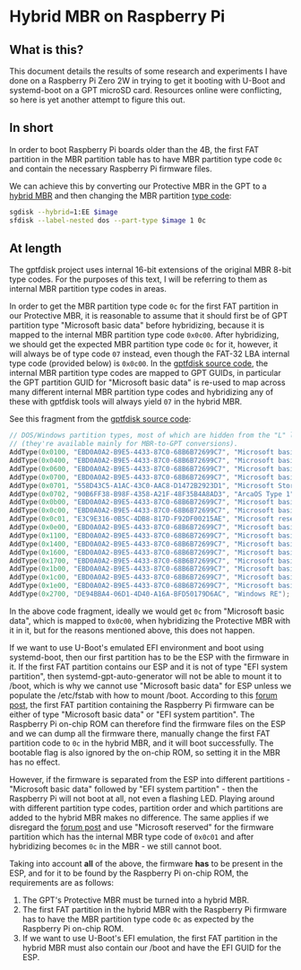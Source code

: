 # Hybrid MBR on Raspberry Pi

## What is this?

This document details the results of some research and experiments I have done
on a Raspberry Pi Zero 2W in trying to get it booting with U-Boot and
systemd-boot on a GPT microSD card. Resources online were conflicting, so here
is yet another attempt to figure this out.


## In short

In order to boot Raspberry Pi boards older than the 4B, the first FAT partition
in the MBR partition table has to have MBR partition type code `0c` and contain
the necessary Raspberry Pi firmware files.

We can achieve this by converting our Protective MBR in the GPT to a [hybrid
MBR] and then changing the MBR partition [type code]:
```sh
sgdisk --hybrid=1:EE $image
sfdisk --label-nested dos --part-type $image 1 0c
```

[hybrid MBR]: https://www.rodsbooks.com/gdisk/hybrid.html
[type code]: https://aeb.win.tue.nl/partitions/partition_types-1.html


## At length

The gptfdisk project uses internal 16-bit extensions of the original MBR 8-bit
type codes. For the purposes of this text, I will be referring to them as
internal MBR partition type codes in areas.

In order to get the MBR partition type code `0c` for the first FAT partition in
our Protective MBR, it is reasonable to assume that it should first be of GPT
partition type "Microsoft basic data" before hybridizing, because it is mapped
to the internal MBR partition type code `0x0c00`. After hybridizing, we should
get the expected MBR partition type code `0c` for it, however, it will always
be of type code `07` instead, even though the FAT-32 LBA internal type code
(provided below) is `0x0c00`. In the [gptfdisk source code], the internal MBR
partition type codes are mapped to GPT GUIDs, in particular the GPT partition
GUID for "Microsoft basic data" is re-used to map across many different
internal MBR partition type codes and hybridizing any of these with gptfdisk
tools will always yield `07` in the hybrid MBR.

See this fragment from the [gptfdisk source code]:
```cpp
// DOS/Windows partition types, most of which are hidden from the "L" listing
// (they're available mainly for MBR-to-GPT conversions).
AddType(0x0100, "EBD0A0A2-B9E5-4433-87C0-68B6B72699C7", "Microsoft basic data", 0); // FAT-12
AddType(0x0400, "EBD0A0A2-B9E5-4433-87C0-68B6B72699C7", "Microsoft basic data", 0); // FAT-16 < 32M
AddType(0x0600, "EBD0A0A2-B9E5-4433-87C0-68B6B72699C7", "Microsoft basic data", 0); // FAT-16
AddType(0x0700, "EBD0A0A2-B9E5-4433-87C0-68B6B72699C7", "Microsoft basic data", 1); // NTFS (or HPFS)
AddType(0x0701, "558D43C5-A1AC-43C0-AAC8-D1472B2923D1", "Microsoft Storage Replica", 1);
AddType(0x0702, "90B6FF38-B98F-4358-A21F-48F35B4A8AD3", "ArcaOS Type 1", 1);
AddType(0x0b00, "EBD0A0A2-B9E5-4433-87C0-68B6B72699C7", "Microsoft basic data", 0); // FAT-32
AddType(0x0c00, "EBD0A0A2-B9E5-4433-87C0-68B6B72699C7", "Microsoft basic data", 0); // FAT-32 LBA
AddType(0x0c01, "E3C9E316-0B5C-4DB8-817D-F92DF00215AE", "Microsoft reserved");
AddType(0x0e00, "EBD0A0A2-B9E5-4433-87C0-68B6B72699C7", "Microsoft basic data", 0); // FAT-16 LBA
AddType(0x1100, "EBD0A0A2-B9E5-4433-87C0-68B6B72699C7", "Microsoft basic data", 0); // Hidden FAT-12
AddType(0x1400, "EBD0A0A2-B9E5-4433-87C0-68B6B72699C7", "Microsoft basic data", 0); // Hidden FAT-16 < 32M
AddType(0x1600, "EBD0A0A2-B9E5-4433-87C0-68B6B72699C7", "Microsoft basic data", 0); // Hidden FAT-16
AddType(0x1700, "EBD0A0A2-B9E5-4433-87C0-68B6B72699C7", "Microsoft basic data", 0); // Hidden NTFS (or HPFS)
AddType(0x1b00, "EBD0A0A2-B9E5-4433-87C0-68B6B72699C7", "Microsoft basic data", 0); // Hidden FAT-32
AddType(0x1c00, "EBD0A0A2-B9E5-4433-87C0-68B6B72699C7", "Microsoft basic data", 0); // Hidden FAT-32 LBA
AddType(0x1e00, "EBD0A0A2-B9E5-4433-87C0-68B6B72699C7", "Microsoft basic data", 0); // Hidden FAT-16 LBA
AddType(0x2700, "DE94BBA4-06D1-4D40-A16A-BFD50179D6AC", "Windows RE");
```

In the above code fragment, ideally we would get `0c` from "Microsoft basic
data", which is mapped to `0x0c00`, when hybridizing the Protective MBR with it
in it, but for the reasons mentioned above, this does not happen.

If we want to use U-Boot's emulated EFI environment and boot using
systemd-boot, then our first partition has to be the ESP with the firmware in
it. If the first FAT partition contains our ESP and it is not of type "EFI
system partition", then systemd-gpt-auto-generator will not be able to mount it
to /boot, which is why we cannot use "Microsoft basic data" for ESP unless we
populate the /etc/fstab with how to mount /boot. According to this [forum
post], the first FAT partition containing the Raspberry Pi firmware can be
either of type "Microsoft basic data" or "EFI system partition". The Raspberry
Pi on-chip ROM can therefore find the firmware files on the ESP and we can dump
all the firmware there, manually change the first FAT partition code to `0c` in
the hybrid MBR, and it will boot successfully. The bootable flag is also
ignored by the on-chip ROM, so setting it in the MBR has no effect.

However, if the firmware is separated from the ESP into different partitions -
"Microsoft basic data" followed by "EFI system partition" - then the Raspberry
Pi will not boot at all, not even a flashing LED. Playing around with different
partition type codes, partition order and which partitions are added to the
hybrid MBR makes no difference. The same applies if we disregard the [forum
post] and use "Microsoft reserved" for the firmware partition which has the
internal MBR type code of `0x0c01` and after hybridizing becomes `0c` in the
MBR - we still cannot boot.

Taking into account **all** of the above, the firmware **has** to be present in
the ESP, and for it to be found by the Raspberry Pi on-chip ROM, the
requirements are as follows:
1. The GPT's Protective MBR must be turned into a hybrid MBR.
2. The first FAT partition in the hybrid MBR with the Raspberry Pi firmware has
   to have the MBR partition type code `0c` as expected by the Raspberry Pi on-chip ROM.
3. If we want to use U-Boot's EFI emulation, the first FAT partition in the
   hybrid MBR must also contain our /boot and have the EFI GUID for the ESP.

[gptfdisk source code]: https://sourceforge.net/p/gptfdisk/code/ci/0e13e907ced9981024d0bdec7e2dc1b2081c9cbe/tree/parttypes.cc#l80
[forum post]: https://forums.raspberrypi.com/viewtopic.php?t=319435#p1912314
